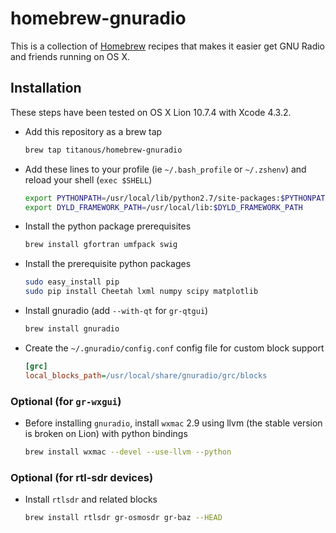 # homebrew-gnuradio

This is a collection of [Homebrew](https://github.com/mxcl/homebrew) recipes
that makes it easier get GNU Radio and friends running on OS X.

## Installation

These steps have been tested on OS X Lion 10.7.4 with Xcode 4.3.2.

- Add this repository as a brew tap

  ```sh
  brew tap titanous/homebrew-gnuradio
  ```

- Add these lines to your profile (ie `~/.bash_profile` or `~/.zshenv`) and reload
  your shell (`exec $SHELL`)

  ```sh
  export PYTHONPATH=/usr/local/lib/python2.7/site-packages:$PYTHONPATH
  export DYLD_FRAMEWORK_PATH=/usr/local/lib:$DYLD_FRAMEWORK_PATH
  ```

- Install the python package prerequisites

  ```sh
  brew install gfortran umfpack swig
  ```

- Install the prerequisite python packages

  ```sh
  sudo easy_install pip
  sudo pip install Cheetah lxml numpy scipy matplotlib
  ```

- Install gnuradio (add `--with-qt` for `gr-qtgui`)

  ```sh
  brew install gnuradio
  ```
- Create the `~/.gnuradio/config.conf` config file for custom block support

  ```ini
  [grc]
  local_blocks_path=/usr/local/share/gnuradio/grc/blocks
  ```

### Optional (for `gr-wxgui`)

- Before installing `gnuradio`, install `wxmac` 2.9 using llvm (the stable
  version is broken on Lion) with python bindings

  ```sh
  brew install wxmac --devel --use-llvm --python
  ```

### Optional (for rtl-sdr devices)

- Install `rtlsdr` and related blocks

  ```sh
  brew install rtlsdr gr-osmosdr gr-baz --HEAD
  ```
